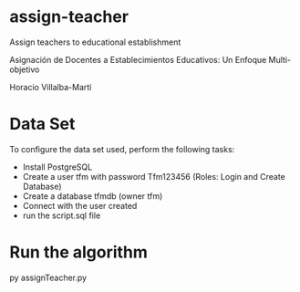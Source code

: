 # assign-teacher
Assign teachers to educational establishment

Asignación de Docentes a Establecimientos Educativos: Un Enfoque Multi-objetivo

Horacio Villalba-Martí

# Data Set
To configure the data set used, perform the following tasks:
  * Install PostgreSQL
  * Create a user tfm with password Tfm123456 (Roles: Login and Create Database)
  * Create a database tfmdb (owner tfm)
  * Connect with the user created
  * run the script.sql file

# Run the algorithm
py assignTeacher.py
